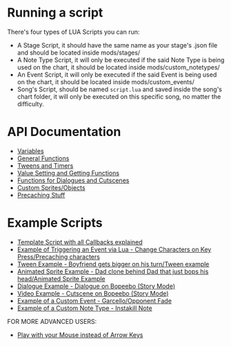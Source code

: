 # Running a script
There's four types of LUA Scripts you can run:
* A Stage Script, it should have the same name as your stage's .json file and should be located inside mods/stages/
* A Note Type Script, it will only be executed if the said Note Type is being used on the chart, it should be located inside mods/custom_notetypes/
* An Event Script, it will only be executed if the said Event is being used on the chart, it should be located inside mods/custom_events/
* Song's Script, should be named `script.lua` and saved inside the song's chart folder, it will only be executed on this specific song, no matter the difficulty.

# API Documentation
* [Variables](https://github.com/ShadowMario/FNF-PsychEngine/wiki/Lua-Script-API:-Variables)
* [General Functions](https://github.com/ShadowMario/FNF-PsychEngine/wiki/Lua-Script-API---General-Functions)
* [Tweens and Timers](https://github.com/ShadowMario/FNF-PsychEngine/wiki/Lua-Script-API:-Tweens-and-Timers)
* [Value Setting and Getting Functions](https://github.com/ShadowMario/FNF-PsychEngine/wiki/Lua-Script-API:-Value-Setting-and-Getting-Functions)
* [Functions for Dialogues and Cutscenes](https://github.com/ShadowMario/FNF-PsychEngine/wiki/Lua-Script-API:-Functions-for-Dialogues-and-Cutscenes)
* [Custom Sprites/Objects](https://github.com/ShadowMario/FNF-PsychEngine/wiki/Lua-Script-API:-Custom-Sprites-Functions)
* [Precaching Stuff](https://github.com/ShadowMario/FNF-PsychEngine/wiki/Lua-Script-API:-Precaching-Functions)

# Example Scripts
* [Template Script with all Callbacks explained](https://cdn.discordapp.com/attachments/840678333602857040/888568118505525248/TemplateScript.lua)
* [Example of Triggering an Event via Lua - Change Characters on Key Press/Precaching characters](https://cdn.discordapp.com/attachments/866856727621795850/880169101891342366/ChangeCharacterScript.lua)
* [Tween Example - Boyfriend gets bigger on his turn/Tween example](https://cdn.discordapp.com/attachments/866856727621795850/880169105087422484/ScaleScript.lua)
* [Animated Sprite Example - Dad clone behind Dad that just bops his head/Animated Sprite Example](https://cdn.discordapp.com/attachments/866856727621795850/880169107285217341/AnimatedLuaSpritesScript.lua)
* [Dialogue Example - Dialogue on Bopeebo (Story Mode)](https://cdn.discordapp.com/attachments/840678333602857040/888568122087440425/bopeeboTestDialogue.zip)
* [Video Example - Cutscene on Bopeebo (Story Mode)](https://cdn.discordapp.com/attachments/840678333602857040/888568130283139082/bopeeboTestVideo.zip)
* [Example of a Custom Event - Garcello/Opponent Fade](https://cdn.discordapp.com/attachments/840678333602857040/888568125413552168/CustomEvent.zip)
* [Example of a Custom Note Type - Instakill Note](https://cdn.discordapp.com/attachments/840678333602857040/888568127200305182/Instakill_Note.lua)

FOR MORE ADVANCED USERS:
* [Play with your Mouse instead of Arrow Keys](https://cdn.discordapp.com/attachments/840678333602857040/888568120728502272/script.lua)